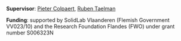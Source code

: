 
**Supervisor**:
[Pieter Colpaert](https://pietercolpaert.be/), [Ruben Taelman](https://www.rubensworks.net/)

**Funding**:
supported by SolidLab Vlaanderen (Flemish Government VV023/10) and the Research Foundation Flandes (FWO) under grant number S006323N
